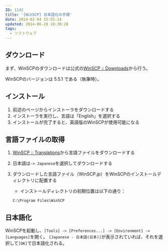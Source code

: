 ```yaml
---
ID: 1142
title: '[WinSCP] 日本語化の手順'
date: 2014-02-04 15:55:14
updated: 2014-06-20 10:30:28
tags:
  - ソフトウェア
---
```


## ダウンロード

まず、WinSCPのダウンロードは公式の[WinSCP :: Downloads](https://winscp.net/eng/download.php)から行う。

WinSCPのバージョンは 5.5.1 である（執筆時）。

## インストール

1. 前述のページからインストーラをダウンロードする
2. インストーラを実行し、言語は「English」を選択する
3. インストールが完了すると、英語版のWinSCPが使用可能になる

## 言語ファイルの取得

1. [WinSCP :: Translations](https://winscp.net/eng/translations.php)から言語ファイルをダウンロードする
2. 日本語は`-> Japanese`を選択してダウンロードする
3. ダウンロードした言語ファイル（WinSCP.jp）をWinSCPのインストールディレクトリに配置する

   - インストールディレクトリの初期位置は以下の通り：

   ```plaintext
   C:\Program Files\WinSCP
   ```

## 日本語化

WinSCPを起動し、`[Tools] -> [Preferences...] -> [Environment] -> [Languages]`を開く。
`[Japanese - 日本語(日本)]`が表示されていれば、それを選択して`[OK]`で日本語化される。
